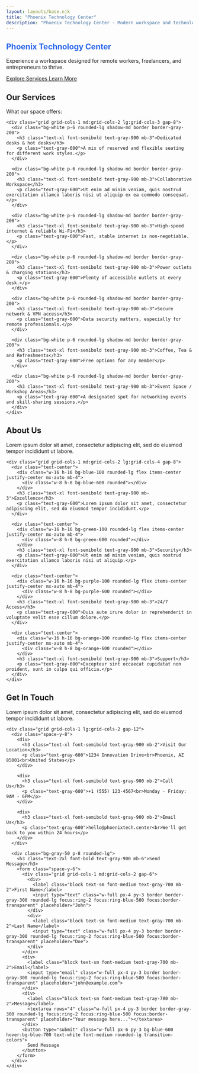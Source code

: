 ```yaml
---
layout: layouts/base.njk
title: "Phoenix Technology Center"
description: "Phoenix Technology Center - Modern workspace and technology solutions"
---
```


<!-- Hero Section -->
<section class="bg-gray-50 py-20">
  <div class="max-w-7xl mx-auto px-4 sm:px-6 lg:px-8">
    <div class="text-center">
      <h1 class="text-4xl md:text-6xl font-bold text-blue-600 mb-6" style="color: #2563eb;">
        Phoenix Technology Center
      </h1>
      <p class="text-xl text-gray-600 mb-8 max-w-3xl mx-auto">
        Experience a workspace designed for remote workers, freelancers, and entrepreneurs to thrive.
      </p>
      <div class="flex flex-col sm:flex-row gap-4 justify-center">
        <a href="#services" class="inline-flex items-center px-6 py-3 bg-blue-600 hover:bg-blue-700 text-white font-medium rounded-lg transition-colors">
          Explore Services
        </a>
        <a href="#about" class="inline-flex items-center px-6 py-3 bg-white hover:bg-gray-50 text-gray-900 font-medium rounded-lg border border-gray-300 transition-colors">
          Learn More
        </a>
      </div>
    </div>
  </div>
</section>

<!-- Services Section -->
<section id="services" class="py-20 bg-white">
  <div class="max-w-7xl mx-auto px-4 sm:px-6 lg:px-8">
    <div class="text-center mb-16">
      <h2 class="text-3xl md:text-4xl font-bold text-gray-900 mb-4">
        Our Services
      </h2>
      <p class="text-lg text-gray-600 max-w-2xl mx-auto">
        What our space offers:
      </p>
    </div>

    <div class="grid grid-cols-1 md:grid-cols-2 lg:grid-cols-3 gap-8">
      <div class="bg-white p-6 rounded-lg shadow-md border border-gray-200">
        <h3 class="text-xl font-semibold text-gray-900 mb-3">Dedicated desks & hot desks</h3>
        <p class="text-gray-600">A mix of reserved and flexible seating for different work styles.</p>
      </div>
      
      <div class="bg-white p-6 rounded-lg shadow-md border border-gray-200">
        <h3 class="text-xl font-semibold text-gray-900 mb-3">Collaborative Workspace</h3>
        <p class="text-gray-600">Ut enim ad minim veniam, quis nostrud exercitation ullamco laboris nisi ut aliquip ex ea commodo consequat.</p>
      </div>
      
      <div class="bg-white p-6 rounded-lg shadow-md border border-gray-200">
        <h3 class="text-xl font-semibold text-gray-900 mb-3">High-speed internet & reliable Wi-Fi</h3>
        <p class="text-gray-600">Fast, stable internet is non-negotiable.</p>
      </div>
      
      <div class="bg-white p-6 rounded-lg shadow-md border border-gray-200">
        <h3 class="text-xl font-semibold text-gray-900 mb-3">Power outlets & charging stations</h3>
        <p class="text-gray-600">Plenty of accessible outlets at every desk.</p>
      </div>
      
      <div class="bg-white p-6 rounded-lg shadow-md border border-gray-200">
        <h3 class="text-xl font-semibold text-gray-900 mb-3">Secure network & VPN access</h3>
        <p class="text-gray-600">Data security matters, especially for remote professionals.</p>
      </div>
      
      <div class="bg-white p-6 rounded-lg shadow-md border border-gray-200">
        <h3 class="text-xl font-semibold text-gray-900 mb-3">Coffee, Tea & and Refreshments</h3>
        <p class="text-gray-600">Free options for any member</p>
      </div>
      
      <div class="bg-white p-6 rounded-lg shadow-md border border-gray-200">
        <h3 class="text-xl font-semibold text-gray-900 mb-3">Event Space / Workshop Areas</h3>
        <p class="text-gray-600">A designated spot for networking events and skill-sharing sessions.</p>
      </div>
    </div>
  </div>
</section>

<!-- About Section -->
<section id="about" class="py-20 bg-gray-50">
  <div class="max-w-7xl mx-auto px-4 sm:px-6 lg:px-8">
    <div class="text-center mb-16">
      <h2 class="text-3xl md:text-4xl font-bold text-gray-900 mb-4">
        About Us
      </h2>
      <p class="text-lg text-gray-600 max-w-2xl mx-auto">
        Lorem ipsum dolor sit amet, consectetur adipiscing elit, sed do eiusmod tempor incididunt ut labore.
      </p>
    </div>

    <div class="grid grid-cols-1 md:grid-cols-2 lg:grid-cols-4 gap-8">
      <div class="text-center">
        <div class="w-16 h-16 bg-blue-100 rounded-lg flex items-center justify-center mx-auto mb-4">
          <div class="w-8 h-8 bg-blue-600 rounded"></div>
        </div>
        <h3 class="text-xl font-semibold text-gray-900 mb-3">Excellence</h3>
        <p class="text-gray-600">Lorem ipsum dolor sit amet, consectetur adipiscing elit, sed do eiusmod tempor incididunt.</p>
      </div>

      <div class="text-center">
        <div class="w-16 h-16 bg-green-100 rounded-lg flex items-center justify-center mx-auto mb-4">
          <div class="w-8 h-8 bg-green-600 rounded"></div>
        </div>
        <h3 class="text-xl font-semibold text-gray-900 mb-3">Security</h3>
        <p class="text-gray-600">Ut enim ad minim veniam, quis nostrud exercitation ullamco laboris nisi ut aliquip.</p>
      </div>

      <div class="text-center">
        <div class="w-16 h-16 bg-purple-100 rounded-lg flex items-center justify-center mx-auto mb-4">
          <div class="w-8 h-8 bg-purple-600 rounded"></div>
        </div>
        <h3 class="text-xl font-semibold text-gray-900 mb-3">24/7 Access</h3>
        <p class="text-gray-600">Duis aute irure dolor in reprehenderit in voluptate velit esse cillum dolore.</p>
      </div>

      <div class="text-center">
        <div class="w-16 h-16 bg-orange-100 rounded-lg flex items-center justify-center mx-auto mb-4">
          <div class="w-8 h-8 bg-orange-600 rounded"></div>
        </div>
        <h3 class="text-xl font-semibold text-gray-900 mb-3">Support</h3>
        <p class="text-gray-600">Excepteur sint occaecat cupidatat non proident, sunt in culpa qui officia.</p>
      </div>
    </div>
  </div>
</section>

<!-- Contact Section -->
<section id="contact" class="py-20 bg-white">
  <div class="max-w-7xl mx-auto px-4 sm:px-6 lg:px-8">
    <div class="text-center mb-16">
      <h2 class="text-3xl md:text-4xl font-bold text-gray-900 mb-4">
        Get In Touch
      </h2>
      <p class="text-lg text-gray-600 max-w-2xl mx-auto">
        Lorem ipsum dolor sit amet, consectetur adipiscing elit, sed do eiusmod tempor incididunt ut labore.
      </p>
    </div>

    <div class="grid grid-cols-1 lg:grid-cols-2 gap-12">
      <div class="space-y-8">
        <div>
          <h3 class="text-xl font-semibold text-gray-900 mb-2">Visit Our Location</h3>
          <p class="text-gray-600">1234 Innovation Drive<br>Phoenix, AZ 85001<br>United States</p>
        </div>

        <div>
          <h3 class="text-xl font-semibold text-gray-900 mb-2">Call Us</h3>
          <p class="text-gray-600">+1 (555) 123-4567<br>Monday - Friday: 9AM - 6PM</p>
        </div>

        <div>
          <h3 class="text-xl font-semibold text-gray-900 mb-2">Email Us</h3>
          <p class="text-gray-600">hello@phoenixtech.center<br>We'll get back to you within 24 hours</p>
        </div>
      </div>

      <div class="bg-gray-50 p-8 rounded-lg">
        <h3 class="text-2xl font-bold text-gray-900 mb-6">Send Message</h3>
        <form class="space-y-6">
          <div class="grid grid-cols-1 md:grid-cols-2 gap-6">
            <div>
              <label class="block text-sm font-medium text-gray-700 mb-2">First Name</label>
              <input type="text" class="w-full px-4 py-3 border border-gray-300 rounded-lg focus:ring-2 focus:ring-blue-500 focus:border-transparent" placeholder="John">
            </div>
            <div>
              <label class="block text-sm font-medium text-gray-700 mb-2">Last Name</label>
              <input type="text" class="w-full px-4 py-3 border border-gray-300 rounded-lg focus:ring-2 focus:ring-blue-500 focus:border-transparent" placeholder="Doe">
            </div>
          </div>
          <div>
            <label class="block text-sm font-medium text-gray-700 mb-2">Email</label>
            <input type="email" class="w-full px-4 py-3 border border-gray-300 rounded-lg focus:ring-2 focus:ring-blue-500 focus:border-transparent" placeholder="john@example.com">
          </div>
          <div>
            <label class="block text-sm font-medium text-gray-700 mb-2">Message</label>
            <textarea rows="4" class="w-full px-4 py-3 border border-gray-300 rounded-lg focus:ring-2 focus:ring-blue-500 focus:border-transparent" placeholder="Your message here..."></textarea>
          </div>
          <button type="submit" class="w-full px-6 py-3 bg-blue-600 hover:bg-blue-700 text-white font-medium rounded-lg transition-colors">
            Send Message
          </button>
        </form>
      </div>
    </div>
  </div>
</section>